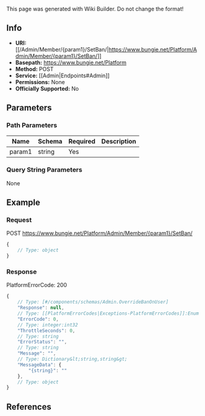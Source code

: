 <span class="wiki-builder">This page was generated with Wiki Builder. Do not change the format!</span>

## Info


* **URI:** [[/Admin/Member/{param1}/SetBan/|https://www.bungie.net/Platform/Admin/Member/{param1}/SetBan/]]
* **Basepath:** https://www.bungie.net/Platform
* **Method:** POST
* **Service:** [[Admin|Endpoints#Admin]]
* **Permissions:** None
* **Officially Supported:** No

## Parameters
### Path Parameters
Name | Schema | Required | Description
---- | ------ | -------- | -----------
param1 | string | Yes | 

### Query String Parameters
None

## Example
### Request
POST https://www.bungie.net/Platform/Admin/Member/{param1}/SetBan/
```javascript
{
    // Type: object
}

```

### Response
PlatformErrorCode: 200
```javascript
{
    // Type: [#/components/schemas/Admin.OverrideBanOnUser]
    "Response": null,
    // Type: [[PlatformErrorCodes|Exceptions-PlatformErrorCodes]]:Enum
    "ErrorCode": 0,
    // Type: integer:int32
    "ThrottleSeconds": 0,
    // Type: string
    "ErrorStatus": "",
    // Type: string
    "Message": "",
    // Type: Dictionary&lt;string,string&gt;
    "MessageData": {
        "{string}": ""
    },
    // Type: object
}

```

## References
